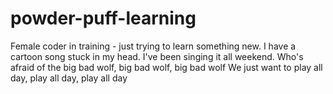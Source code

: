 # powder-puff-learning
Female coder in training - just trying to learn something new.
I have a cartoon song stuck in my head.  I've been singing it all weekend.
Who's afraid of the big bad wolf, big bad wolf, big bad wolf
We just want to play all day, play all day, play all day

